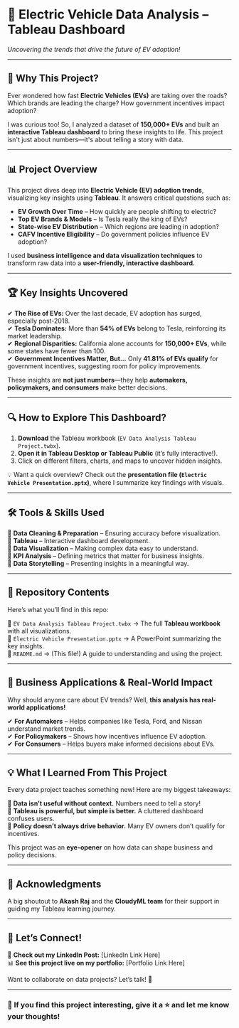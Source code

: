 # 🚗 Electric Vehicle Data Analysis – Tableau Dashboard  
*Uncovering the trends that drive the future of EV adoption!*  

---

## 📢 Why This Project?  
Ever wondered how fast **Electric Vehicles (EVs)** are taking over the roads? Which brands are leading the charge? How government incentives impact adoption?  

I was curious too! So, I analyzed a dataset of **150,000+ EVs** and built an **interactive Tableau dashboard** to bring these insights to life. This project isn't just about numbers—it's about telling a story with data.  

---

## 📊 Project Overview  
This project dives deep into **Electric Vehicle (EV) adoption trends**, visualizing key insights using **Tableau**. It answers critical questions such as:  

- **EV Growth Over Time** – How quickly are people shifting to electric?  
- **Top EV Brands & Models** – Is Tesla really the king of EVs?  
- **State-wise EV Distribution** – Which regions are leading in adoption?  
- **CAFV Incentive Eligibility** – Do government policies influence EV adoption?  

I used **business intelligence and data visualization techniques** to transform raw data into a **user-friendly, interactive dashboard.**  

---

## 🏆 Key Insights Uncovered  
✔ **The Rise of EVs:** Over the last decade, EV adoption has surged, especially post-2018.  
✔ **Tesla Dominates:** More than **54% of EVs** belong to Tesla, reinforcing its market leadership.  
✔ **Regional Disparities:** California alone accounts for **150,000+ EVs**, while some states have fewer than 100.  
✔ **Government Incentives Matter, But...** Only **41.81% of EVs qualify** for government incentives, suggesting room for policy improvements.  

These insights are **not just numbers**—they help **automakers, policymakers, and consumers** make better decisions.  

---

## 🔍 How to Explore This Dashboard?  
1. **Download** the Tableau workbook (`EV Data Analysis Tableau Project.twbx`).  
2. **Open it in Tableau Desktop or Tableau Public** (it’s fully interactive!).  
3. Click on different filters, charts, and maps to uncover hidden insights.  

💡 Want a quick overview? Check out the **presentation file (`Electric Vehicle Presentation.pptx`)**, where I summarize key findings with visuals.  

---

## 🛠 Tools & Skills Used  
📌 **Data Cleaning & Preparation** – Ensuring accuracy before visualization.  
📌 **Tableau** – Interactive dashboard development.  
📌 **Data Visualization** – Making complex data easy to understand.  
📌 **KPI Analysis** – Defining metrics that matter for business insights.  
📌 **Data Storytelling** – Presenting insights in a meaningful way.  

---

## 📂 Repository Contents  
Here’s what you’ll find in this repo:  

📁 `EV Data Analysis Tableau Project.twbx` → The full **Tableau workbook** with all visualizations.  
📁 `Electric Vehicle Presentation.pptx` → A PowerPoint summarizing the key insights.  
📄 `README.md` → (This file!) A guide to understanding and using the project.  

---

## 🚀 Business Applications & Real-World Impact  
Why should anyone care about EV trends? Well, **this analysis has real-world applications!**  

✔ **For Automakers** – Helps companies like Tesla, Ford, and Nissan understand market trends.  
✔ **For Policymakers** – Shows how incentives influence EV adoption.  
✔ **For Consumers** – Helps buyers make informed decisions about EVs.  

---

## 💡 What I Learned From This Project  
Every data project teaches something new! Here are my biggest takeaways:  

📌 **Data isn’t useful without context.** Numbers need to tell a story!  
📌 **Tableau is powerful, but simple is better.** A cluttered dashboard confuses users.  
📌 **Policy doesn’t always drive behavior.** Many EV owners don’t qualify for incentives.  

This project was an **eye-opener** on how data can shape business and policy decisions.  

---

## 🤝 Acknowledgments  
A big shoutout to **Akash Raj** and the **CloudyML team** for their support in guiding my Tableau learning journey.  

---

## 🔗 Let’s Connect!  
🚀 **Check out my LinkedIn Post:** [LinkedIn Link Here]  
📊 **See this project live on my portfolio:** [Portfolio Link Here]  

Want to collaborate on data projects? Let’s talk! 🚀  

---

### 🌟 If you find this project interesting, give it a ⭐ and let me know your thoughts!  
